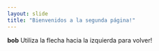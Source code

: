 ```yaml
---
layout: slide
title: "Bienvenidos a la segunda página!"
---
```

__bob__
Utiliza la flecha hacia la izquierda para volver!
